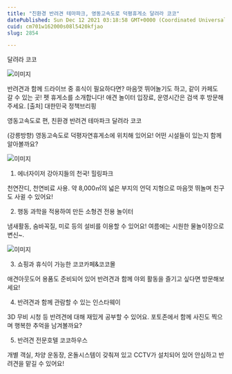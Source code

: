 ```yaml
---
title: "친환경 반려견 테마파크, 영동고속도로 덕평휴게소 달려라 코코"
datePublished: Sun Dec 12 2021 03:18:58 GMT+0000 (Coordinated Universal Time)
cuid: cm701w162000s08l5420kfjao
slug: 2854

---
```



달려라 코코

![이미지](https://cdn.hashnode.com/res/hashnode/image/upload/v1739252255958/86276352-6e05-4966-97b2-b5a6e026a861.jpeg)

반려견과 함께 드라이브 중 휴식이 필요하다면? 마음껏 뛰어놀기도 하고, 같이 카페도 갈 수 있는 곳! 펫 휴게소를 소개합니다! 애견 놀이터 입장료, 운영시간은 검색 후 방문해주세요. [출처] 대한민국 정책브리핑

영동고속도로 편, 친환경 반려견 테마파크 달려라 코코

(강릉방향) 영동고속도로 덕평자연휴게소에 위치해 있어요! 어떤 시설들이 있는지 함께 알아볼까요?

![이미지](https://cdn.hashnode.com/res/hashnode/image/upload/v1739252257510/fc50d592-a928-476c-9a14-9140b02a1175.jpeg)

1. 에너자이저 강아지들의 천국! 힐링파크

천연잔디, 천연비료 사용. 약 8,000㎡의 넓은 부지의 언덕 지형으로 마음껏 뛰놀며 친구도 사귈 수 있어요!

2. 행동 과학을 적용하여 만든 소형견 전용 놀이터

냄새활동, 숨바꼭질, 미로 등의 설비를 이용할 수 있어요! 여름에는 시원한 물놀이장으로 변신~.

![이미지](https://cdn.hashnode.com/res/hashnode/image/upload/v1739252259196/334cb5e2-90f9-4d48-899a-110505f36b1f.jpeg)

3. 쇼핑과 휴식이 가능한 코코카페&코코몰

애견아웃도어 용품도 준비되어 있어 반려견과 함께 야외 활동을 즐기고 싶다면 방문해보세요!

4. 반려견과 함께 관람할 수 있는 인스타웨이

3D 무비 시청 등 반려견에 대해 재밌게 공부할 수 있어요. 포토존에서 함께 사진도 찍으며 행복한 추억을 남겨볼까요?

5. 반려견 전문호텔 코코하우스

개별 객실, 차양 운동장, 온돌시스템이 갖춰져 있고 CCTV가 설치되어 있어 안심하고 반려견을 맡길 수 있어요!